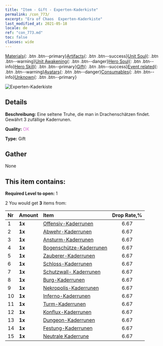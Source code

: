 ```yaml
---
title: "Item - Gift - Experten-Kaderkiste"
permalink: /con_773/
excerpt: "Era of Chaos  Experten-Kaderkiste"
last_modified_at: 2021-05-18
locale: de
ref: "con_773.md"
toc: false
classes: wide
---
```

 [Materials](/ItemsDE/){: .btn .btn--primary}[Artifacts](/ItemsDE/Artifacts/){: .btn .btn--success}[Unit Soul](/ItemsDE/UnitSoul/){: .btn .btn--warning}[Unit Awakening](/ItemsDE/UnitAwakening/){: .btn .btn--danger}[Hero Soul](/ItemsDE/HeroSoul/){: .btn .btn--info}[Hero Skill](/ItemsDE/HeroSkill/){: .btn .btn--primary}[Gift](/ItemsDE/Gift/){: .btn .btn--success}[Event related](/ItemsDE/Events/){: .btn .btn--warning}[Avatars](/ItemsDE/Avatars/){: .btn .btn--danger}[Consumables](/ItemsDE/Consumables/){: .btn .btn--info}[Unknown](/ItemsDE/Unknown/){: .btn .btn--primary}

 ![Experten-Kaderkiste](/images/t/i_tujianhezi3.png)

## Details
 **Beschreibung:** Eine seltene Truhe, die man in Drachenschätzen findet. Gewährt 3 zufällige Kaderrunen.

 **Quality:** <span style="color: #DA70D6">OK</span>

 **Type:** Gift

## Gather

  None

## This item contains:

 **Required Level to open:** 1

 2 You would get **3** items  from:

  | Nr | Amount |     Item    | Drop Rate,% |
  |:---|:-------|:------------|:---------:|
  | 1 |  **1x** | [Offensiv-Kaderrunen](/ItemsDE/con_734/) | 6.67 | 
  | 2 |  **1x** | [Abwehr-Kaderrunen](/ItemsDE/con_739/) | 6.67 | 
  | 3 |  **1x** | [Ansturm-Kaderrunen](/ItemsDE/con_741/) | 6.67 | 
  | 4 |  **1x** | [Bogenschütze-Kaderrunen](/ItemsDE/con_742/) | 6.67 | 
  | 5 |  **1x** | [Zauberer-Kaderrunen](/ItemsDE/con_746/) | 6.67 | 
  | 6 |  **1x** | [Schloss-Kaderrunen](/ItemsDE/con_752/) | 6.67 | 
  | 7 |  **1x** | [Schutzwall- Kaderrunen](/ItemsDE/con_753/) | 6.67 | 
  | 8 |  **1x** | [Burg-Kaderrunen](/ItemsDE/con_754/) | 6.67 | 
  | 9 |  **1x** | [Nekropolis-Kaderrunen](/ItemsDE/con_755/) | 6.67 | 
  | 10 |  **1x** | [Inferno-Kaderrunen](/ItemsDE/con_777/) | 6.67 | 
  | 11 |  **1x** | [Turm-Kaderrunen](/ItemsDE/con_785/) | 6.67 | 
  | 12 |  **1x** | [Konflux-Kaderrunen](/ItemsDE/con_791/) | 6.67 | 
  | 13 |  **1x** | [Dungeon-Kaderrunen](/ItemsDE/con_792/) | 6.67 | 
  | 14 |  **1x** | [Festung-Kaderrunen](/ItemsDE/con_818/) | 6.67 | 
  | 15 |  **1x** | [Neutrale Kaderrune](/ItemsDE/con_869/) | 6.67 | 
